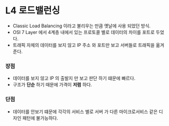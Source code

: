 # L4 로드밸런싱

- Classic Load Balancing 이라고 불리우는 만큼 옛날에 사용 되었던 방식.
- OSI 7 Layer 에서 4계층 내에서 있는 프로토콜 별로 데이터의 차이를 포트로 두었다.
- 트래픽 자체의 데이터를 보지 않고 IP 주소 와 포트만 보고 서버들로 트래픽을 옮겨준다.

### 장점

- 데이터를 보지 않고 IP 의 출발지 만 보고 판단 하기 떄문에 빠르다.
- 구조가 **단순** 하기 때문에 가격이 **저렴** 하다.

### 단점

- 데이터를 안보기 떄문에 각각의 서비스 별로 서버 가 다른 마이크로서비스 같은 디자인 패턴에 불가능하다.
